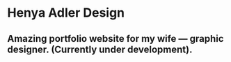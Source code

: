 # Henya Adler Design

## Amazing portfolio website for my wife — graphic designer. (Currently under development).
